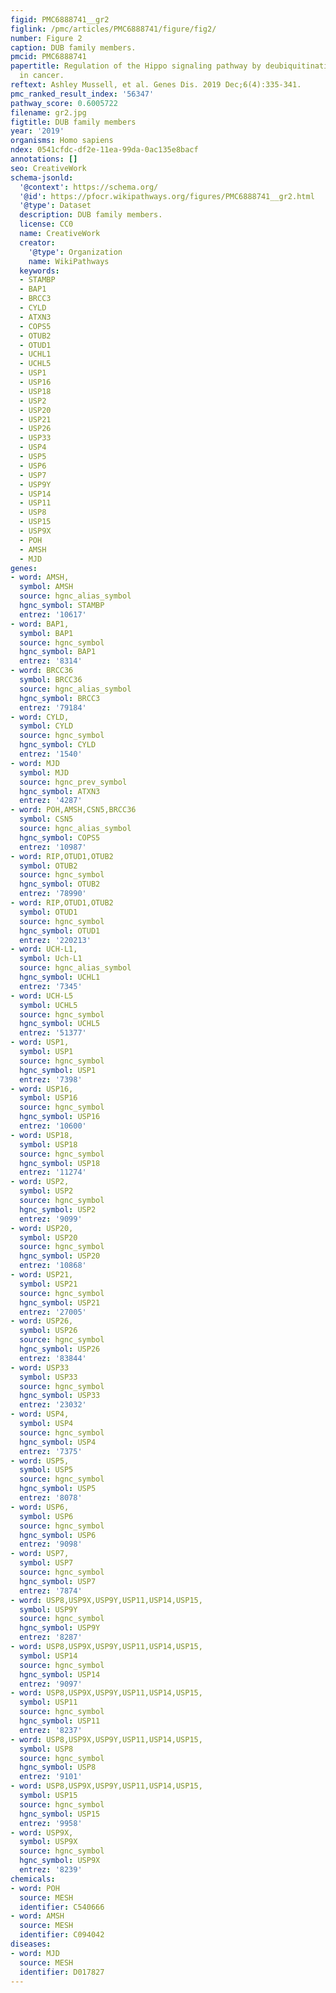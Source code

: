 ```yaml
---
figid: PMC6888741__gr2
figlink: /pmc/articles/PMC6888741/figure/fig2/
number: Figure 2
caption: DUB family members.
pmcid: PMC6888741
papertitle: Regulation of the Hippo signaling pathway by deubiquitinating enzymes
  in cancer.
reftext: Ashley Mussell, et al. Genes Dis. 2019 Dec;6(4):335-341.
pmc_ranked_result_index: '56347'
pathway_score: 0.6005722
filename: gr2.jpg
figtitle: DUB family members
year: '2019'
organisms: Homo sapiens
ndex: 0541cfdc-df2e-11ea-99da-0ac135e8bacf
annotations: []
seo: CreativeWork
schema-jsonld:
  '@context': https://schema.org/
  '@id': https://pfocr.wikipathways.org/figures/PMC6888741__gr2.html
  '@type': Dataset
  description: DUB family members.
  license: CC0
  name: CreativeWork
  creator:
    '@type': Organization
    name: WikiPathways
  keywords:
  - STAMBP
  - BAP1
  - BRCC3
  - CYLD
  - ATXN3
  - COPS5
  - OTUB2
  - OTUD1
  - UCHL1
  - UCHL5
  - USP1
  - USP16
  - USP18
  - USP2
  - USP20
  - USP21
  - USP26
  - USP33
  - USP4
  - USP5
  - USP6
  - USP7
  - USP9Y
  - USP14
  - USP11
  - USP8
  - USP15
  - USP9X
  - POH
  - AMSH
  - MJD
genes:
- word: AMSH,
  symbol: AMSH
  source: hgnc_alias_symbol
  hgnc_symbol: STAMBP
  entrez: '10617'
- word: BAP1,
  symbol: BAP1
  source: hgnc_symbol
  hgnc_symbol: BAP1
  entrez: '8314'
- word: BRCC36
  symbol: BRCC36
  source: hgnc_alias_symbol
  hgnc_symbol: BRCC3
  entrez: '79184'
- word: CYLD,
  symbol: CYLD
  source: hgnc_symbol
  hgnc_symbol: CYLD
  entrez: '1540'
- word: MJD
  symbol: MJD
  source: hgnc_prev_symbol
  hgnc_symbol: ATXN3
  entrez: '4287'
- word: POH,AMSH,CSN5,BRCC36
  symbol: CSN5
  source: hgnc_alias_symbol
  hgnc_symbol: COPS5
  entrez: '10987'
- word: RIP,OTUD1,OTUB2
  symbol: OTUB2
  source: hgnc_symbol
  hgnc_symbol: OTUB2
  entrez: '78990'
- word: RIP,OTUD1,OTUB2
  symbol: OTUD1
  source: hgnc_symbol
  hgnc_symbol: OTUD1
  entrez: '220213'
- word: UCH-L1,
  symbol: Uch-L1
  source: hgnc_alias_symbol
  hgnc_symbol: UCHL1
  entrez: '7345'
- word: UCH-L5
  symbol: UCHL5
  source: hgnc_symbol
  hgnc_symbol: UCHL5
  entrez: '51377'
- word: USP1,
  symbol: USP1
  source: hgnc_symbol
  hgnc_symbol: USP1
  entrez: '7398'
- word: USP16,
  symbol: USP16
  source: hgnc_symbol
  hgnc_symbol: USP16
  entrez: '10600'
- word: USP18,
  symbol: USP18
  source: hgnc_symbol
  hgnc_symbol: USP18
  entrez: '11274'
- word: USP2,
  symbol: USP2
  source: hgnc_symbol
  hgnc_symbol: USP2
  entrez: '9099'
- word: USP20,
  symbol: USP20
  source: hgnc_symbol
  hgnc_symbol: USP20
  entrez: '10868'
- word: USP21,
  symbol: USP21
  source: hgnc_symbol
  hgnc_symbol: USP21
  entrez: '27005'
- word: USP26,
  symbol: USP26
  source: hgnc_symbol
  hgnc_symbol: USP26
  entrez: '83844'
- word: USP33
  symbol: USP33
  source: hgnc_symbol
  hgnc_symbol: USP33
  entrez: '23032'
- word: USP4,
  symbol: USP4
  source: hgnc_symbol
  hgnc_symbol: USP4
  entrez: '7375'
- word: USP5,
  symbol: USP5
  source: hgnc_symbol
  hgnc_symbol: USP5
  entrez: '8078'
- word: USP6,
  symbol: USP6
  source: hgnc_symbol
  hgnc_symbol: USP6
  entrez: '9098'
- word: USP7,
  symbol: USP7
  source: hgnc_symbol
  hgnc_symbol: USP7
  entrez: '7874'
- word: USP8,USP9X,USP9Y,USP11,USP14,USP15,
  symbol: USP9Y
  source: hgnc_symbol
  hgnc_symbol: USP9Y
  entrez: '8287'
- word: USP8,USP9X,USP9Y,USP11,USP14,USP15,
  symbol: USP14
  source: hgnc_symbol
  hgnc_symbol: USP14
  entrez: '9097'
- word: USP8,USP9X,USP9Y,USP11,USP14,USP15,
  symbol: USP11
  source: hgnc_symbol
  hgnc_symbol: USP11
  entrez: '8237'
- word: USP8,USP9X,USP9Y,USP11,USP14,USP15,
  symbol: USP8
  source: hgnc_symbol
  hgnc_symbol: USP8
  entrez: '9101'
- word: USP8,USP9X,USP9Y,USP11,USP14,USP15,
  symbol: USP15
  source: hgnc_symbol
  hgnc_symbol: USP15
  entrez: '9958'
- word: USP9X,
  symbol: USP9X
  source: hgnc_symbol
  hgnc_symbol: USP9X
  entrez: '8239'
chemicals:
- word: POH
  source: MESH
  identifier: C540666
- word: AMSH
  source: MESH
  identifier: C094042
diseases:
- word: MJD
  source: MESH
  identifier: D017827
---
```

